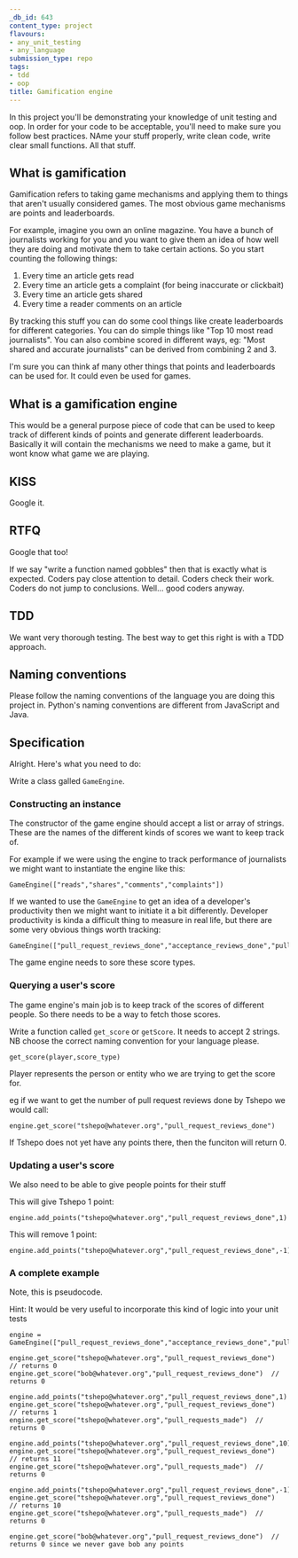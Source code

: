 ```yaml
---
_db_id: 643
content_type: project
flavours:
- any_unit_testing
- any_language
submission_type: repo
tags:
- tdd
- oop
title: Gamification engine
---
```


In this project you'll be demonstrating your knowledge of unit testing and oop. In order for your code to be acceptable, you'll need to make sure you follow best practices. NAme your stuff properly, write clean code, write clear small functions. All that stuff.

## What is gamification

Gamification refers to taking game mechanisms and applying them to things that aren't usually considered games. The most obvious game mechanisms are points and leaderboards.

For example, imagine you own an online magazine. You have a bunch of journalists working for you and you want to give them an idea of how well they are doing and motivate them to take certain actions. So you start counting the following things:

1. Every time an article gets read
2. Every time an article gets a complaint (for being inaccurate or clickbait)
3. Every time an article gets shared
4. Every time a reader comments on an article

By tracking this stuff you can do some cool things like create leaderboards for different categories. You can do simple things like "Top 10 most read journalists". You can also combine scored in different ways, eg: "Most shared and accurate journalists" can be derived from combining 2 and 3.

I'm sure you can think af many other things that points and leaderboards can be used for. It could even be used for games.

## What is a gamification engine

This would be a general purpose piece of code that can be used to keep track of different kinds of points and generate different leaderboards. Basically it will contain the mechanisms we need to make a game, but it wont know what game we are playing.

## KISS

Google it.

## RTFQ

Google that too!

If we say "write a function named gobbles" then that is exactly what is expected. Coders pay close attention to detail. Coders check their work. Coders do not jump to conclusions. Well... good coders anyway.

## TDD

We want very thorough testing. The best way to get this right is with a TDD approach.

## Naming conventions

Please follow the naming conventions of the language you are doing this project in. Python's naming conventions are different from JavaScript and Java.

## Specification

Alright. Here's what you need to do:

Write a class galled `GameEngine`.

### Constructing an instance

The constructor of the game engine should accept a list or array of strings. These are the names of the different kinds of scores we want to keep track of.

For example if we were using the engine to track performance of journalists we might want to instantiate the engine like this:

```
GameEngine(["reads","shares","comments","complaints"])
```

If we wanted to use the `GameEngine` to get an idea of a developer's productivity then we might want to initiate it a bit differently. Developer productivity is kinda a difficult thing to measure in real life, but there are some very obvious things worth tracking:

```
GameEngine(["pull_request_reviews_done","acceptance_reviews_done","pull_requests_made","pull_requests_merged"])
```

The game engine needs to sore these score types.

### Querying a user's score

The game engine's main job is to keep track of the scores of different people. So there needs to be a way to fetch those scores.

Write a function called `get_score` or `getScore`. It needs to accept 2 strings. NB choose the correct naming convention for your language please.


```
get_score(player,score_type)
```

Player represents the person or entity who we are trying to get the score for.

eg if we want to get the number of pull request reviews done by Tshepo we would call:

```
engine.get_score("tshepo@whatever.org","pull_request_reviews_done")
```

If Tshepo does not yet have any points there, then the funciton will return 0.

### Updating a user's score

We also need to be able to give people points for their stuff

This will give Tshepo 1 point:

```
engine.add_points("tshepo@whatever.org","pull_request_reviews_done",1)
```

This will remove 1 point:

```
engine.add_points("tshepo@whatever.org","pull_request_reviews_done",-1)
```

### A complete example

Note, this is pseudocode.

Hint: It would be very useful to incorporate this kind of logic into your unit tests

```
engine = GameEngine(["pull_request_reviews_done","acceptance_reviews_done","pull_requests_made","pull_requests_merged"])

engine.get_score("tshepo@whatever.org","pull_request_reviews_done")  // returns 0
engine.get_score("bob@whatever.org","pull_request_reviews_done")  // returns 0

engine.add_points("tshepo@whatever.org","pull_request_reviews_done",1)
engine.get_score("tshepo@whatever.org","pull_request_reviews_done")  // returns 1
engine.get_score("tshepo@whatever.org","pull_requests_made")  // returns 0

engine.add_points("tshepo@whatever.org","pull_request_reviews_done",10)
engine.get_score("tshepo@whatever.org","pull_request_reviews_done")  // returns 11
engine.get_score("tshepo@whatever.org","pull_requests_made")  // returns 0

engine.add_points("tshepo@whatever.org","pull_request_reviews_done",-1)
engine.get_score("tshepo@whatever.org","pull_request_reviews_done")  // returns 10
engine.get_score("tshepo@whatever.org","pull_requests_made")  // returns 0

engine.get_score("bob@whatever.org","pull_request_reviews_done")  // returns 0 since we never gave bob any points
```